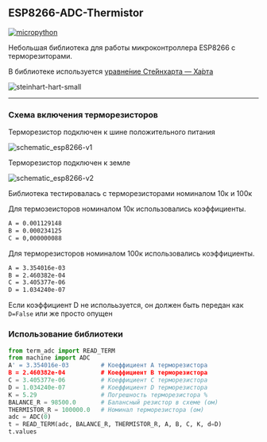 ## ESP8266-ADC-Thermistor

[![micropython](https://user-images.githubusercontent.com/13176091/53680744-4dfcc080-3ce8-11e9-94e1-c7985181d6a5.png)](https://micropython.org/)

Небольшая библиотека для работы микроконтроллера ESP8266 с терморезиторами.

В библиотеке используется [уравне́ние Сте́йнхарта — Ха́рта](https://ru.wikipedia.org/wiki/%D0%A3%D1%80%D0%B0%D0%B2%D0%BD%D0%B5%D0%BD%D0%B8%D0%B5_%D0%A1%D1%82%D0%B5%D0%B9%D0%BD%D1%85%D0%B0%D1%80%D1%82%D0%B0_%E2%80%94_%D0%A5%D0%B0%D1%80%D1%82%D0%B0)

![steinhart-hart-small](https://user-images.githubusercontent.com/13176091/53685133-95527380-3d1f-11e9-8fc6-d7467c0e244d.png)

***
### Схема включения терморезисторов

Терморезистор подключен к шине положительного питания

![schematic_esp8266-v1](https://user-images.githubusercontent.com/13176091/53684833-2115d100-3d1b-11e9-91cd-5c94ca4d8e01.png)

Терморезистор подключен к земле

![schematic_esp8266-v2](https://user-images.githubusercontent.com/13176091/53684841-46a2da80-3d1b-11e9-8fdc-c765e0ad1d5a.png)

Библиотека тестировалась с терморезисторами номиналом 10к и 100к

Для термозеисторов номиналом 10к использовались коэффициенты.
```bash
A = 0.001129148
B = 0.000234125
C = 0,000000088
```
Для терморезисторов номиналом 100к использовались коэффициенты.
```bash
A = 3.354016e-03
B = 2.460382e-04
C = 3.405377e-06
D = 1.034240e-07
```
Если коэффициент D не исполььзуется, он должен быть передан как ```D=False``` или же просто опущен

### Использование библиотеки
```python
from term_adc import READ_TERM
from machine import ADC
A' = 3.354016e-03         # Коеффициент А терморезистора
B = 2.460382e-04          # Коеффициент B терморезистора
C = 3.405377e-06          # Коеффициент C терморезистора
D = 1.034240e-07          # Коеффициент D терморезистора
K = 5.29                  # Погрешность терморезистора %
BALANCE_R = 98500.0       # Балансный резистор в схеме (ом)
THERMISTOR_R = 100000.0   # Номинал терморезистора (ом)
adc = ADC(0)
t = READ_TERM(adc, BALANCE_R, THERMISTOR_R, A, B, C, K, d=D)
t.values
```









